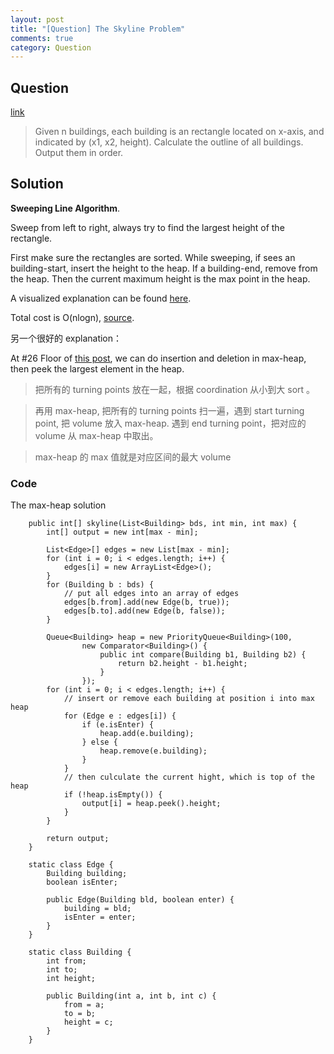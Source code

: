 ```yaml
---
layout: post
title: "[Question] The Skyline Problem"
comments: true
category: Question
---
```


## Question

[link](http://www.algorithmist.com/index.php/UVa_105)

> Given n buildings, each building is an rectangle located on
> x-axis, and indicated by (x1, x2, height). Calculate the
> outline of all buildings. Output them in order.

## Solution

**Sweeping Line Algorithm**.

Sweep from left to right, always try to find the largest height of the rectangle.

First make sure the rectangles are sorted. While sweeping, if sees an building-start, insert the height to the heap. If a building-end, remove from the heap. Then the current maximum height is the max point in the heap.

A visualized explanation can be found [here](https://briangordon.github.io/2014/08/the-skyline-problem.html).

Total cost is O(nlogn), [source](http://qr.ae/Yt74m).

另一个很好的 explanation：

At #26 Floor of [this post](http://www.mitbbs.com/article_t1/JobHunting/32569901_0_2.html), we can do insertion and deletion in max-heap, then peek the largest element in the heap.

> 把所有的 turning points 放在一起，根据 coordination 从小到大 sort 。

> 再用 max-heap, 把所有的 turning points 扫一遍，遇到 start turning point, 把 volume 放入 max-heap. 遇到 end turning point，把对应的 volume 从 max-heap 中取出。

> max-heap 的 max 值就是对应区间的最大 volume

### Code

The max-heap solution

```
    public int[] skyline(List<Building> bds, int min, int max) {
    	int[] output = new int[max - min];

    	List<Edge>[] edges = new List[max - min];
    	for (int i = 0; i < edges.length; i++) {
    		edges[i] = new ArrayList<Edge>();
    	}
    	for (Building b : bds) {
    		// put all edges into an array of edges
    		edges[b.from].add(new Edge(b, true));
    		edges[b.to].add(new Edge(b, false));
    	}

    	Queue<Building> heap = new PriorityQueue<Building>(100,
    			new Comparator<Building>() {
    				public int compare(Building b1, Building b2) {
    					return b2.height - b1.height;
    				}
    			});
    	for (int i = 0; i < edges.length; i++) {
    		// insert or remove each building at position i into max heap
    		for (Edge e : edges[i]) {
    			if (e.isEnter) {
    				heap.add(e.building);
    			} else {
    				heap.remove(e.building);
    			}
    		}
    		// then culculate the current hight, which is top of the heap
    		if (!heap.isEmpty()) {
    			output[i] = heap.peek().height;
    		}
    	}

    	return output;
    }

    static class Edge {
    	Building building;
    	boolean isEnter;

    	public Edge(Building bld, boolean enter) {
    		building = bld;
    		isEnter = enter;
    	}
    }

    static class Building {
    	int from;
    	int to;
    	int height;

    	public Building(int a, int b, int c) {
    		from = a;
    		to = b;
    		height = c;
    	}
    }
```
